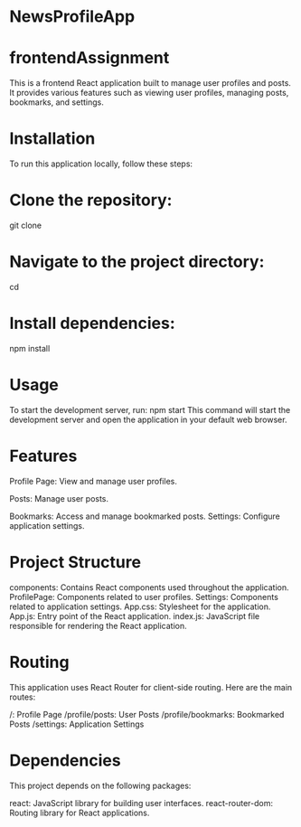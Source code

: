 ﻿# NewsProfileApp
# frontendAssignment

This is a frontend React application built to manage user profiles and posts. It provides various features such as viewing user profiles, managing posts, bookmarks, and settings.

# Installation
To run this application locally, follow these steps:

# Clone the repository:
git clone <repository-url>

# Navigate to the project directory:
cd <project-directory>

# Install dependencies:
npm install

# Usage
To start the development server, run:
npm start
This command will start the development server and open the application in your default web browser.

# Features
Profile Page: View and manage user profiles.

Posts: Manage user posts.

Bookmarks: Access and manage bookmarked posts.
Settings: Configure application settings.

# Project Structure
components: Contains React components used throughout the application.
ProfilePage: Components related to user profiles.
Settings: Components related to application settings.
App.css: Stylesheet for the application.
App.js: Entry point of the React application.
index.js: JavaScript file responsible for rendering the React application.

# Routing
This application uses React Router for client-side routing. Here are the main routes:

/: Profile Page
/profile/posts: User Posts
/profile/bookmarks: Bookmarked Posts
/settings: Application Settings

# Dependencies
This project depends on the following packages:

react: JavaScript library for building user interfaces.
react-router-dom: Routing library for React applications.
